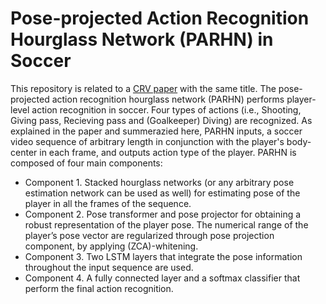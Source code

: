 # Pose-projected Action Recognition Hourglass Network (PARHN) in Soccer

This repository is related to a [CRV paper](https://ieeexplore.ieee.org/abstract/document/8781607) with the same title. The pose-projected action recognition hourglass network (PARHN) performs player-level action recognition in soccer. Four types of actions (i.e., Shooting, Giving pass, Recieving pass and (Goalkeeper) Diving) are recognized. As explained in the paper and summerazied here, PARHN inputs, a soccer video sequence of arbitrary length in conjunction with the player's body-center in each frame, and outputs action type of the player. PARHN is composed of four main components: 
+ Component 1. Stacked hourglass networks (or any arbitrary pose estimation network can be used as well) for estimating pose of the player in all the frames of the sequence.
+ Component 2. Pose transformer and pose projector for obtaining a robust representation of the player pose. The numerical range of the player’s pose vector are regularized through pose projection component, by applying (ZCA)-whitening. 
+ Component 3. Two LSTM layers that integrate the pose information throughout the input sequence are used. 
+ Component 4. A fully connected layer and a softmax classifier that perform the final action recognition.



<p align="center">
  <img width="400" src="https://github.com/MehrnazFani/Shot-Transition-Detection/blob/e4799ace3d68f7f4e7cc886e8d0e509ee83213f8/img-for-readme/CT-soccer.png" alt="PAHRN
</p>
